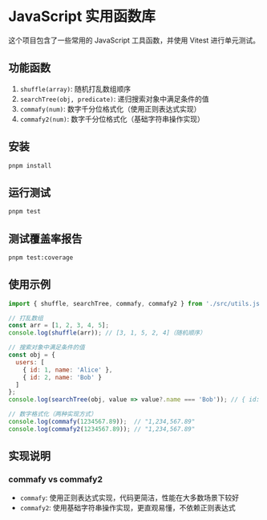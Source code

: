 # JavaScript 实用函数库

这个项目包含了一些常用的 JavaScript 工具函数，并使用 Vitest 进行单元测试。

## 功能函数

1. `shuffle(array)`: 随机打乱数组顺序
2. `searchTree(obj, predicate)`: 递归搜索对象中满足条件的值
3. `commafy(num)`: 数字千分位格式化（使用正则表达式实现）
4. `commafy2(num)`: 数字千分位格式化（基础字符串操作实现）

## 安装

```bash
pnpm install
```

## 运行测试

```bash
pnpm test
```

## 测试覆盖率报告

```bash
pnpm test:coverage
```

## 使用示例

```javascript
import { shuffle, searchTree, commafy, commafy2 } from './src/utils.js';

// 打乱数组
const arr = [1, 2, 3, 4, 5];
console.log(shuffle(arr)); // [3, 1, 5, 2, 4]（随机顺序）

// 搜索对象中满足条件的值
const obj = { 
  users: [
    { id: 1, name: 'Alice' },
    { id: 2, name: 'Bob' }
  ]
};
console.log(searchTree(obj, value => value?.name === 'Bob')); // { id: 2, name: 'Bob' }

// 数字格式化（两种实现方式）
console.log(commafy(1234567.89));  // "1,234,567.89"
console.log(commafy2(1234567.89)); // "1,234,567.89"
```

## 实现说明

### commafy vs commafy2

- `commafy`: 使用正则表达式实现，代码更简洁，性能在大多数场景下较好
- `commafy2`: 使用基础字符串操作实现，更直观易懂，不依赖正则表达式 